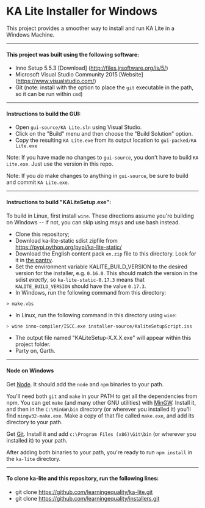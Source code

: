 KA Lite Installer for Windows
==========

This project provides a smoother way to install and run KA Lite in a Windows Machine.

---
#### This project was built using the following software:
* Inno Setup 5.5.3 [Download] (http://files.jrsoftware.org/is/5/)
* Microsoft Visual Studio Community 2015 [Website] (https://www.visualstudio.com/)
* Git (note: install with the option to place the `git` executable in the path, so it can be run within `cmd`)

---
#### Instructions to build the GUI:
* Open `gui-source/KA Lite.sln` using Visual Studio.
* Click on the "Build" menu and then choose the "Build Solution" option.
* Copy the resulting `KA Lite.exe` from its output location to `gui-packed/KA Lite.exe`

Note: If you have made no changes to `gui-source`, you don't have to build `KA Lite.exe`. Just use the version in this repo.

Note: If you *do* make changes to anything in `gui-source`, be sure to build and commit `KA Lite.exe`.


---
#### Instructions to build "KALiteSetup.exe":
To build in Linux, first install `wine`. These directions assume you're building on Windows -- if not, you can 
skip using msys and use bash instead.

* Clone this repository;
* Download ka-lite-static sdist zipfile from https://pypi.python.org/pypi/ka-lite-static/
* Download the English content pack `en.zip` file to this directory. Look for it in [the pantry](http://pantry.learningequality.org/downloads/).
* Set the environment variable KALITE_BUILD_VERSION to the desired version for the installer, e.g. `0.16.0`.
  This should match the version in the sdist *exactly*, so `ka-lite-static-0.17.3` means that `KALITE_BUILD_VERSION`
  should have the value `0.17.3`.
* In Windows, run the following command from this directory:
```
> make.vbs
```
* In Linux, run the following command in this directory using `wine`:
```bash
> wine inno-compiler/ISCC.exe installer-source/KaliteSetupScript.iss
```
* The output file named "KALiteSetup-X.X.X.exe" will appear within this project folder.
* Party on, Garth.

---
#### Node on Windows
Get [Node](https://nodejs.org/en/). It should add the `node` and `npm` binaries to your path.

You'll need both `git` and `make` in your PATH to get all the dependencies from npm.
You can get `make` (and many other GNU utilities) with [MinGW](http://www.mingw.org/).
Install it, and then in the `C:\MinGW\bin` directory (or wherever you installed it) you'll find `mingw32-make.exe`.
Make a copy of that file called `make.exe`, and add its directory to your path.

Get [Git](https://git-scm.com/).
Install it and add `c:\Program Files (x86)\Git\bin` (or wherever you installed it) to your path.

After adding both binaries to your path, you're ready to run `npm install` in the `ka-lite` directory.

---
#### To clone ka-lite and this repository, run the following lines:
* git clone https://github.com/learningequality/ka-lite.git
* git clone https://github.com/learningequality/installers.git

